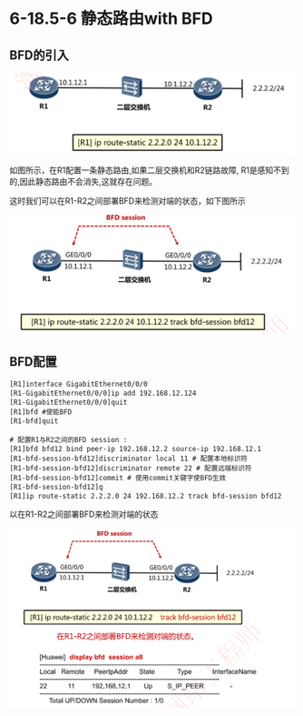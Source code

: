# 6-18.5-6 静态路由with BFD

## BFD的引入

![image-20231006232039912](./assets/image-20231006232039912.png)

如图所示，在R1配置一条静态路由,如果二层交换机和R2链路故障, R1是感知不到的,因此静态路由不会消失,这就存在问题。

这时我们可以在R1-R2之间部署BFD来检测对端的状态，如下图所示

![image-20231006232133863](./assets/image-20231006232133863.png)

## BFD配置

```shell
[R1]interface GigabitEthernet0/0/0
[R1-GigabitEthernet0/0/0]ip add 192.168.12.124
[R1-GigabitEthernet0/0/0]quit
[R1]bfd #使能BFD
[R1-bfd]quit 

# 配置R1与R2之间的BFD session :
[R1]bfd bfd12 bind peer-ip 192.168.12.2 source-ip 192.168.12.1
[R1-bfd-session-bfd12]discriminator local 11 # 配置本地标识符
[R1-bfd-session-bfd12]discriminator remote 22 # 配置远端标识符
[R1-bfd-session-bfd12]commit # 使用commit关键字使BFD生效
[R1-bfd-session-bfd12]q
[R1]ip route-static 2.2.2.0 24 192.168.12.2 track bfd-session bfd12
```

以在R1-R2之间部署BFD来检测对端的状态

![image-20231006232511665](./assets/image-20231006232511665.png)

